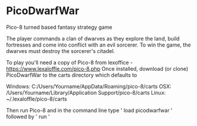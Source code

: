 # PicoDwarfWar
Pico-8 turned based fantasy strategy game

The player commands a clan of dwarves as they explore the land, build fortresses and come into conflict with an evil sorcerer. 
To win the game, the dwarves must destroy the sorcerer's citadel.

To play you'll need a copy of Pico-8 from lexoffice - https://www.lexaloffle.com/pico-8.php
Once installed, download (or clone) PicoDwarfWar to the carts directory which defaults to

Windows: C:/Users/Yourname/AppData/Roaming/pico-8/carts
OSX: /Users/Yourname/Library/Application Support/pico-8/carts
Linux: ~/.lexaloffle/pico-8/carts

Then run Pico-8 and in the command line type ' load picodwarfwar ' followed by ' run '

